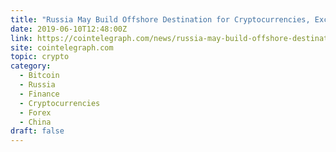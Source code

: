 ```yaml
---
title: "Russia May Build Offshore Destination for Cryptocurrencies, Exchanges and Forex"
date: 2019-06-10T12:48:00Z
link: https://cointelegraph.com/news/russia-may-build-offshore-destination-for-cryptocurrencies-exchanges-and-forex?utm_medium=RSS&utm_source=hune
site: cointelegraph.com
topic: crypto
category:
  - Bitcoin
  - Russia
  - Finance
  - Cryptocurrencies
  - Forex
  - China
draft: false
---
```

